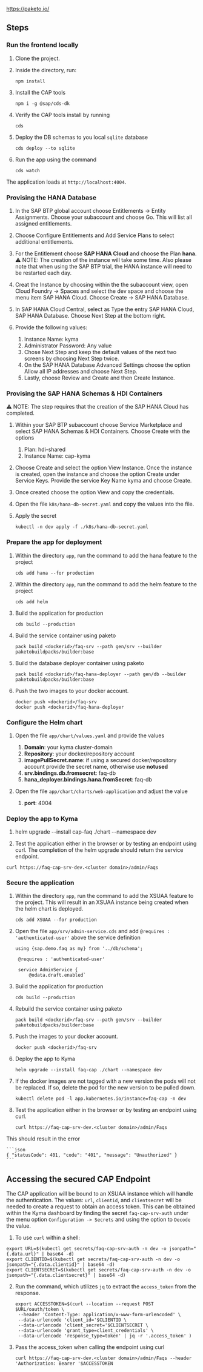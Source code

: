 https://paketo.io/

## Steps

### Run the frontend locally

1. Clone the project.

2. Inside the directory, run:

   ```shell
   npm install
   ```

3. Install the CAP tools

   ```shell
   npm i -g @sap/cds-dk
   ```

4. Verify the CAP tools install by running

   ```shell
   cds
   ```

5. Deploy the DB schemas to you local `sqlite` database

   ```shell
   cds deploy --to sqlite
   ```

6. Run the app using the command

   ```shell
   cds watch
   ```

The application loads at `http://localhost:4004`.

### Provising the HANA Database

1. In the SAP BTP global account choose Entitlements -> Entity Assignments. Choose your subaccount and choose Go. This will list all assigned entitlements.

2. Choose Configure Entitlements and Add Service Plans to select additional entitlements.
3. For the Entitlement choose **SAP HANA Cloud** and choose the Plan **hana**.
   ⚠ NOTE: The creation of the instance will take some time. Also please note that when using the SAP BTP trial, the HANA instance will need to be restarted each day.

4. Creat the Instance by choosing within the the subaccount view, open Cloud Foundry -> Spaces and select the dev space and choose the menu item SAP HANA Cloud. Choose Create -> SAP HANA Database.
5. In SAP HANA Cloud Central, select as Type the entry SAP HANA Cloud, SAP HANA Database. Choose Next Step at the bottom right.

6. Provide the following values:
   1. Instance Name: kyma
   2. Administrator Password: Any value
   3. Chose Next Step and keep the default values of the next two screens by choosing Next Step twice.
   4. On the SAP HANA Database Advanced Settings choose the option Allow all IP addresses and choose Next Step.
   5. Lastly, choose Review and Create and then Create Instance.

### Provising the SAP HANA Schemas & HDI Containers

⚠ NOTE: The step requires that the creation of the SAP HANA Cloud has completed.

1.  Within your SAP BTP subaccount choose Service Marketplace and select SAP HANA Schemas & HDI Containers. Choose Create with the options
    1. Plan: hdi-shared
    2. Instance Name: cap-kyma
2.  Choose Create and select the option View Instance. Once the instance is created, open the instance and choose the option Create under Service Keys. Provide the service Key Name kyma and choose Create.

3.  Once created choose the option View and copy the credentials.
4.  Open the file `k8s/hana-db-secret.yaml` and copy the values into the file.
5.  Apply the secret

    ```shell
    kubectl -n dev apply -f ./k8s/hana-db-secret.yaml
    ```

### Prepare the app for deployment

1. Within the directory `app`, run the command to add the hana feature to the project

   ```shell
   cds add hana --for production
   ```

2. Within the directory `app`, run the command to add the helm feature to the project

   ```shell
   cds add helm
   ```

3. Build the application for production

   ```shell
   cds build --production
   ```

4. Build the service container using paketo

   ```shell
   pack build <dockerid>/faq-srv --path gen/srv --builder paketobuildpacks/builder:base
   ```

5. Build the database deployer container using paketo

   ```shell
   pack build <dockerid>/faq-hana-deployer --path gen/db --builder paketobuildpacks/builder:base
   ```

6. Push the two images to your docker account.

   ```shell
   docker push <dockerid>/faq-srv
   docker push <dockerid>/faq-hana-deployer
   ```

### Configure the Helm chart

1. Open the file `app/chart/values.yaml` and provide the values

   1. **Domain**: your kyma cluster-domain
   2. **Repository**: your docker/repository account
   3. **imagePullSecret.name**: if using a secured docker/repository account provide the secret name, otherwise use **notused**
   4. **srv.bindings.db.fromsecret**: faq-db
   5. **hana_deployer.bindings.hana.fromSecret**: faq-db

2. Open the file `app/chart/charts/web-application` and adjust the value
   1. **port**: 4004

### Deploy the app to Kyma

1. helm upgrade --install cap-faq ./chart --namespace dev

2. Test the application either in the browser or by testing an endpoint using curl. The completion of the helm upgrade should return the service endpoint.

```shell
curl https://faq-cap-srv-dev.<cluster domain>/admin/Faqs
```

### Secure the application

1. Within the directory `app`, run the command to add the XSUAA feature to the project. This will result in an XSUAA instance being created when the helm chart is deployed.

   ```shell
   cds add XSUAA --for production
   ```

2. Open the file `app/srv/admin-service.cds` and add `@requires : 'authenticated-user'` above the service definition

   ```
   using {sap.demo.faq as my} from '../db/schema';

    @requires : 'authenticated-user'

    service AdminService {
        @odata.draft.enabled`
   ```

3. Build the application for production

   ```shell
   cds build --production
   ```

4. Rebuild the service container using paketo

   ```shell
   pack build <dockerid>/faq-srv --path gen/srv --builder paketobuildpacks/builder:base
   ```

5. Push the images to your docker account.

   ```shell
   docker push <dockerid>/faq-srv
   ```

6. Deploy the app to Kyma

   ```shell
   helm upgrade --install faq-cap ./chart --namespace dev
   ```

7. If the docker images are not tagged with a new version the pods will not be replaced. If so, delete the pod for the new version to be pulled down.

   ```shell
   kubectl delete pod -l app.kubernetes.io/instance=faq-cap -n dev
   ```

8. Test the application either in the browser or by testing an endpoint using curl.

   ```shell
   curl https://faq-cap-srv-dev.<cluster domain>/admin/Faqs
   ```

This should result in the error

    ```json
    { "statusCode": 401, "code": "401", "message": "Unauthorized" }
    ```

## Accessing the secured CAP Endpoint

The CAP application will be bound to an XSUAA instance which will handle the authentication. The values: `url`, `clientid`, and `clientsecret` will be needed to create a request to obtain an access token. This can be obtained within the Kyma dashboard by finding the secret `faq-cap-srv-auth` under the menu option `Configuration -> Secrets` and using the option to `Decode` the value.

1. To use `curl` within a shell:

```shell
export URL=$(kubectl get secrets/faq-cap-srv-auth -n dev -o jsonpath="{.data.url}" | base64 -d)
export CLIENTID=$(kubectl get secrets/faq-cap-srv-auth -n dev -o jsonpath="{.data.clientid}" | base64 -d)
export CLIENTSECRET=$(kubectl get secrets/faq-cap-srv-auth -n dev -o jsonpath="{.data.clientsecret}" | base64 -d)
```

2. Run the command, which utilizes `jq` to extract the `access_token` from the response.

   ```shell
   export ACCESSTOKEN=$(curl --location --request POST $URL/oauth/token \
    --header 'Content-Type: application/x-www-form-urlencoded' \
    --data-urlencode 'client_id='$CLIENTID \
    --data-urlencode 'client_secret='$CLIENTSECRET \
    --data-urlencode 'grant_type=client_credentials' \
    --data-urlencode 'response_type=token' | jq -r '.access_token' )
   ```

3. Pass the access_token when calling the endpoint using curl

   ```shell
   curl https://faq-cap-srv-dev.<cluster domain>/admin/Faqs --header 'Authorization: Bearer '$ACCESSTOKEN
   ```
